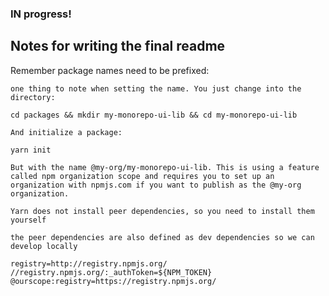 ### IN progress! ###

## Notes for writing the final readme ##

Remember package names need to be prefixed:

```
one thing to note when setting the name. You just change into the directory:

cd packages && mkdir my-monorepo-ui-lib && cd my-monorepo-ui-lib

And initialize a package:

yarn init

But with the name @my-org/my-monorepo-ui-lib. This is using a feature called npm organization scope and requires you to set up an organization with npmjs.com if you want to publish as the @my-org organization.
```

```
Yarn does not install peer dependencies, so you need to install them yourself

the peer dependencies are also defined as dev dependencies so we can develop locally
```

```
registry=http://registry.npmjs.org/
//registry.npmjs.org/:_authToken=${NPM_TOKEN}
@ourscope:registry=https://registry.npmjs.org/
```